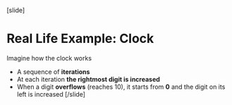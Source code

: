 [slide]
# Real Life Example: Clock
Imagine how the clock works

* A sequence of **iterations**
* At each iteration **the rightmost digit is increased**
* When a digit **overflows** (reaches 10), it starts from **0** and the digit on its left is increased
[/slide]